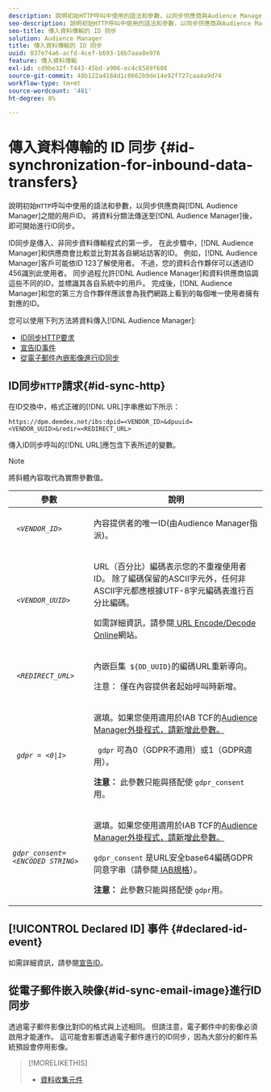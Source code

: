 ```yaml
---
description: 說明初始HTTP呼叫中使用的語法和參數，以同步供應商與Audience Manager之間的使用者ID。 將資料分類法傳送至Audience Manager後，即可開始進行ID同步。
seo-description: 說明初始HTTP呼叫中使用的語法和參數，以同步供應商與Audience Manager之間的使用者ID。 將資料分類法傳送至Audience Manager後，即可開始進行ID同步。
seo-title: 傳入資料傳輸的 ID 同步
solution: Audience Manager
title: 傳入資料傳輸的 ID 同步
uuid: 037e74a6-acfd-4cef-b693-16b7aaa8e976
feature: 傳入資料傳輸
exl-id: cd9be32f-f443-45bd-a906-ec4c8589f608
source-git-commit: 48b122a4184d1c0662b9de14e92f727caa4a9d74
workflow-type: tm+mt
source-wordcount: '481'
ht-degree: 8%

---
```


# 傳入資料傳輸的 ID 同步 {#id-synchronization-for-inbound-data-transfers}

說明初始`HTTP`呼叫中使用的語法和參數，以同步供應商與[!DNL Audience Manager]之間的用戶ID。 將資料分類法傳送至[!DNL Audience Manager]後，即可開始進行ID同步。

ID同步是傳入、非同步資料傳輸程式的第一步。 在此步驟中，[!DNL Audience Manager]和供應商會比較並比對其各自網站訪客的ID。 例如，[!DNL Audience Manager]客戶可能依ID 123了解使用者。 不過，您的資料合作夥伴可以透過ID 456識別此使用者。 同步過程允許[!DNL Audience Manager]和資料供應商協調這些不同的ID，並標識其各自系統中的用戶。 完成後，[!DNL Audience Manager]和您的第三方合作夥伴應該會為我們網路上看到的每個唯一使用者擁有對應的ID。

您可以使用下列方法將資料傳入[!DNL Audience Manager]:

* [ID同步HTTP要求](../../../integration/sending-audience-data/batch-data-transfer-explained/id-sync-http.md#id-sync-http)
* [宣告ID事件](../../../integration/sending-audience-data/batch-data-transfer-explained/id-sync-http.md#declared-id-event)
* [從電子郵件內嵌影像進行ID同步](../../../integration/sending-audience-data/batch-data-transfer-explained/id-sync-http.md#id-sync-email-image)

## ID同步`HTTP`請求{#id-sync-http}

在ID交換中，格式正確的[!DNL URL]字串應如下所示：

```
https://dpm.demdex.net/ibs:dpid=<VENDOR_ID>&dpuuid=<VENDOR_UUID>&redir=<REDIRECT_URL>
```

傳入ID同步呼叫的[!DNL URL]應包含下表所述的變數。

>[!NOTE]
>
>將斜體內容取代為實際參數值。

<table id="table_EB9F4246E2A34ABB8ED06EA458EB186F"> 
 <thead> 
  <tr> 
   <th colname="col1" class="entry"> 參數 </th> 
   <th colname="col2" class="entry"> 說明 </th> 
  </tr> 
 </thead>
 <tbody> 
  <tr> 
   <td colname="col1"> <code> <i>&lt;VENDOR_ID&gt;</i> </code> </td> 
   <td colname="col2"> <p>內容提供者的唯一ID(由<span class="keyword">Audience Manager</span>指派)。 </p> </td> 
  </tr> 
  <tr> 
   <td colname="col1"> <code> <i>&lt;VENDOR_UUID&gt;</i> </code> </td> 
   <td colname="col2"> <p>URL（百分比）編碼表示您的不重複使用者ID。 除了編碼保留的ASCII字元外，任何非ASCII字元都應根據UTF-8字元編碼表進行百分比編碼。 </p> <p>如需詳細資訊，請參閱<a href="https://www.url-encode-decode.com" format="http" scope="external"> URL Encode/Decode Online</a>網站。 </p> </td> 
  </tr> 
  <tr> 
   <td colname="col1"> <code> <i>&lt;REDIRECT_URL&gt;</i> </code> </td> 
   <td colname="col2"> <p>內嵌巨集<code> ${DD_UUID}</code>的編碼URL重新導向。 </p> <p>注意： 僅在內容提供者起始呼叫時新增。 </p> </td> 
  </tr> 
  <tr> 
   <td colname="col1"> <code> <i>gdpr = &lt;0|1&gt;</i> </code> </td> 
   <td colname="col2"> <p>選填。如果您使用適用於IAB TCF的<a href="../../../overview/data-security-and-privacy/aam-iab-plugin.md">Audience Manager外掛程式，請新增此參數。</a></p> <p><code> gdpr</code> 可為0（GDPR不適用）或1（GDPR適用）。 </p> <p> <b>注意：</b> 此參數只能與搭配使 <code>gdpr_consent</code>用。</p></td> 
  </tr> 
  <tr> 
   <td colname="col1"> <code><i>gdpr_consent=&lt;ENCODED STRING&gt;</i> </code> </td> 
   <td colname="col2"> <p>選填。如果您使用適用於IAB TCF的<a href="../../../overview/data-security-and-privacy/aam-iab-plugin.md">Audience Manager外掛程式，請新增此參數。</a></p> <p><code>gdpr_consent</code> 是URL安全base64編碼GDPR同意字串（請參閱<a href="https://github.com/InteractiveAdvertisingBureau/GDPR-Transparency-and-Consent-Framework/blob/master/URL-based%20Consent%20Passing_%20Framework%20Guidance.md#specifications" format="http" scope="external"> IAB規格</a>）。 </p> <p> <b>注意：</b> 此參數只能與搭配使 <code>gdpr</code>用。</p> </td> 
  </tr> 
 </tbody> 
</table>

## [!UICONTROL Declared ID] 事件 {#declared-id-event}

如需詳細資訊，請參閱[宣告ID](../../../features/declared-ids.md)。

## 從電子郵件嵌入映像{#id-sync-email-image}進行ID同步

透過電子郵件影像比對ID的格式與上述相同。 但請注意，電子郵件中的影像必須啟用才能運作。 這可能會影響透過電子郵件進行的ID同步，因為大部分的郵件系統預設會停用影像。

>[!MORELIKETHIS]
>
>* [資料收集元件](../../../reference/system-components/components-data-collection.md)

